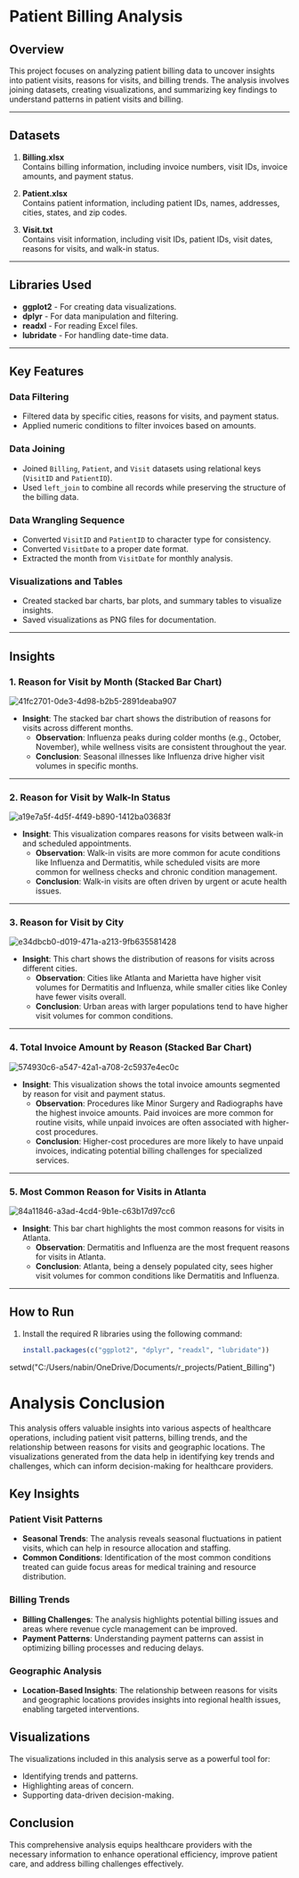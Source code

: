 # Patient Billing Analysis

## Overview
This project focuses on analyzing patient billing data to uncover insights into patient visits, reasons for visits, and billing trends. The analysis involves joining datasets, creating visualizations, and summarizing key findings to understand patterns in patient visits and billing.

---

## Datasets
1. **Billing.xlsx**  
   Contains billing information, including invoice numbers, visit IDs, invoice amounts, and payment status.

2. **Patient.xlsx**  
   Contains patient information, including patient IDs, names, addresses, cities, states, and zip codes.

3. **Visit.txt**  
   Contains visit information, including visit IDs, patient IDs, visit dates, reasons for visits, and walk-in status.

---

## Libraries Used
- **ggplot2** - For creating data visualizations.
- **dplyr** - For data manipulation and filtering.
- **readxl** - For reading Excel files.
- **lubridate** - For handling date-time data.

---

## Key Features
### Data Filtering
- Filtered data by specific cities, reasons for visits, and payment status.
- Applied numeric conditions to filter invoices based on amounts.

### Data Joining
- Joined `Billing`, `Patient`, and `Visit` datasets using relational keys (`VisitID` and `PatientID`).
- Used `left_join` to combine all records while preserving the structure of the billing data.

### Data Wrangling Sequence
- Converted `VisitID` and `PatientID` to character type for consistency.
- Converted `VisitDate` to a proper date format.
- Extracted the month from `VisitDate` for monthly analysis.

### Visualizations and Tables
- Created stacked bar charts, bar plots, and summary tables to visualize insights.
- Saved visualizations as PNG files for documentation.

---

## Insights

### 1. Reason for Visit by Month (Stacked Bar Chart)
![41fc2701-0de3-4d98-b2b5-2891deaba907](https://github.com/user-attachments/assets/6d0619ce-bbda-42e0-a3e9-018d5dbb5716)

- **Insight**: The stacked bar chart shows the distribution of reasons for visits across different months.  
  - **Observation**: Influenza peaks during colder months (e.g., October, November), while wellness visits are consistent throughout the year.  
  - **Conclusion**: Seasonal illnesses like Influenza drive higher visit volumes in specific months.

---

### 2. Reason for Visit by Walk-In Status
![a19e7a5f-4d5f-4f49-b890-1412ba03683f](https://github.com/user-attachments/assets/3dce6f59-b243-4c5e-924d-906563050a32)

- **Insight**: This visualization compares reasons for visits between walk-in and scheduled appointments.  
  - **Observation**: Walk-in visits are more common for acute conditions like Influenza and Dermatitis, while scheduled visits are more common for wellness checks and chronic condition management.  
  - **Conclusion**: Walk-in visits are often driven by urgent or acute health issues.

---

### 3. Reason for Visit by City
![e34dbcb0-d019-471a-a213-9fb635581428](https://github.com/user-attachments/assets/74504155-1b81-4ab2-bf41-947bd297d4ef)

- **Insight**: This chart shows the distribution of reasons for visits across different cities.  
  - **Observation**: Cities like Atlanta and Marietta have higher visit volumes for Dermatitis and Influenza, while smaller cities like Conley have fewer visits overall.  
  - **Conclusion**: Urban areas with larger populations tend to have higher visit volumes for common conditions.

---

### 4. Total Invoice Amount by Reason (Stacked Bar Chart)
![574930c6-a547-42a1-a708-2c5937e4ec0c](https://github.com/user-attachments/assets/4436488b-dbdd-41af-bd6f-7a9312581afc)

- **Insight**: This visualization shows the total invoice amounts segmented by reason for visit and payment status.  
  - **Observation**: Procedures like Minor Surgery and Radiographs have the highest invoice amounts. Paid invoices are more common for routine visits, while unpaid invoices are often associated with higher-cost procedures.  
  - **Conclusion**: Higher-cost procedures are more likely to have unpaid invoices, indicating potential billing challenges for specialized services.

---

### 5. Most Common Reason for Visits in Atlanta
![84a11846-a3ad-4cd4-9b1e-c63b17d97cc6](https://github.com/user-attachments/assets/729e1ab8-1fdf-472b-8027-955df67f75b4)

- **Insight**: This bar chart highlights the most common reasons for visits in Atlanta.  
  - **Observation**: Dermatitis and Influenza are the most frequent reasons for visits in Atlanta.  
  - **Conclusion**: Atlanta, being a densely populated city, sees higher visit volumes for common conditions like Dermatitis and Influenza.

---

## How to Run
1. Install the required R libraries using the following command:
   ```R
   install.packages(c("ggplot2", "dplyr", "readxl", "lubridate"))

setwd("C:/Users/nabin/OneDrive/Documents/r_projects/Patient_Billing")

# Analysis Conclusion

This analysis offers valuable insights into various aspects of healthcare operations, including patient visit patterns, billing trends, and the relationship between reasons for visits and geographic locations. The visualizations generated from the data help in identifying key trends and challenges, which can inform decision-making for healthcare providers.

## Key Insights

### Patient Visit Patterns
- **Seasonal Trends**: The analysis reveals seasonal fluctuations in patient visits, which can help in resource allocation and staffing.
- **Common Conditions**: Identification of the most common conditions treated can guide focus areas for medical training and resource distribution.

### Billing Trends
- **Billing Challenges**: The analysis highlights potential billing issues and areas where revenue cycle management can be improved.
- **Payment Patterns**: Understanding payment patterns can assist in optimizing billing processes and reducing delays.

### Geographic Analysis
- **Location-Based Insights**: The relationship between reasons for visits and geographic locations provides insights into regional health issues, enabling targeted interventions.

## Visualizations
The visualizations included in this analysis serve as a powerful tool for:
- Identifying trends and patterns.
- Highlighting areas of concern.
- Supporting data-driven decision-making.

## Conclusion
This comprehensive analysis equips healthcare providers with the necessary information to enhance operational efficiency, improve patient care, and address billing challenges effectively.
